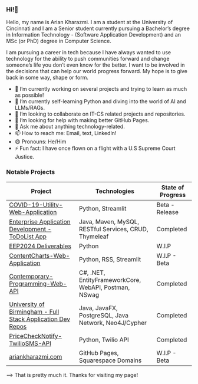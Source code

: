 ### Hi!👋
<p align="center">
<a href="https://github.com/ariankharazmi">
</a>
<a href="https://ariankharazmi.org/">
 <a href="https://ariankharazmi.com/">
</a>
 
Hello, my name is Arian Kharazmi. 
I am a student at the University of Cincinnati and I am a Senior student currently pursuing a Bachelor’s degree in Information Technology - (Software Application Development) and an MSc (or PhD) degree in Computer Science.

I am pursuing a career in tech because I have always wanted to use technology for the ability to push communities forward
and change someone’s life you don’t even know for the better. 
I want to be involved in the decisions that can help our world progress forward. 
My hope is to give back in some way, shape or form.

- 🔭 I’m currently working on several projects and trying to learn as much as possible!
- 🌱 I’m currently self-learning Python and diving into the world of AI and LLMs/RAGs.
- 👯 I’m looking to collaborate on IT-CS related projects and repositories.
- 🤔 I’m looking for help with making better GitHub Pages.
- 💬 Ask me about anything technology-related.
- 📫 How to reach me: Email, text, LinkedIn!
- 😄 Pronouns: He/Him
- ⚡ Fun fact: I have once flown on a flight with a U.S Supreme Court Justice.

</td><td>
  
### Notable Projects
  
|Project|Technologies|State of Progress|
|--|--|--|
| [COVID-19-Utility-Web-Application](https://github.com/ariankharazmi/COVID-19-Utility-Web-Application) | Python, Streamlit | Beta - Release |
| [Enterprise Application Development - ToDoList App](https://github.com/ariankharazmi/IT4045C-FinalProject-ToDoListApp) | Java, Maven, MySQL, RESTful Services, CRUD, Thymeleaf | Completed|
| [EEP2024 Deliverables](https://github.com/ariankharazmi/EEP24Deliverables) | Python | W.I.P |
| [ContentCharts-Web-Application](https://github.com/ariankharazmi/ContentCharts-Web-Application) | Python, RSS, Streamlit | W.I.P - Beta |
| [Contemporary-Programming-Web-API](https://github.com/ariankharazmi/IT3045C_Final) | C#, .NET, EntityFrameworkCore, WebAPI, Postman, NSwag | Completed |
| [University of Birmingham - Full Stack Application Dev Repos](https://github.com/ariankharazmi/Full-Stack-Software-Development-Repos-University-of-Birmingham) | Java, JavaFX, PostgreSQL, Java Network, Neo4J/Cypher | Completed |
| [PriceCheckNotify-TwilioSMS-API](https://github.com/ariankharazmi/PriceCheckNotify-TwilioSMS-API) | Python, Twilio API | Completed |
| [ariankharazmi.com](https://github.com/ariankharazmi/ariankharazmi.org) | GitHub Pages, Squarespace Domains | W.I.P - Beta |  
</td></tr> </table>

--> That is pretty much it. Thanks for visiting my page!


